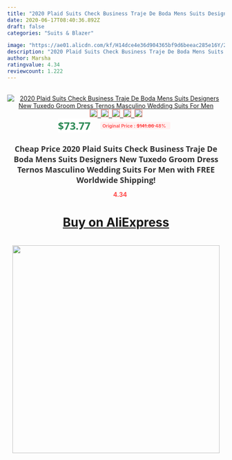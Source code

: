 ```yaml
---
title: "2020 Plaid Suits Check Business Traje De Boda Mens Suits Designers New Tuxedo Groom Dress Ternos Masculino Wedding Suits For Men"
date: 2020-06-17T08:40:36.892Z
draft: false
categories: "Suits & Blazer"

image: "https://ae01.alicdn.com/kf/H14dce4e36d904365bf9d6beeac285e16Y/2020-Plaid-Suits-Check-Business-Traje-De-Boda-Mens-Suits-Designers-New-Tuxedo-Groom-Dress-Ternos.jpg"
description: "2020 Plaid Suits Check Business Traje De Boda Mens Suits Designers New Tuxedo Groom Dress Ternos Masculino Wedding Suits For Men"
author: Marsha
ratingvalue: 4.34
reviewcount: 1.222
---
```

<br>
<div style="text-align: center;">
<a href="https://s.click.aliexpress.com/e/_AqR43b" target="_blank" rel="nofollow noopener noreferrer"><img alt="2020 Plaid Suits Check Business Traje De Boda Mens Suits Designers New Tuxedo Groom Dress Ternos Masculino Wedding Suits For Men" class="magnifier-image" src="https://ae01.alicdn.com/kf/H14dce4e36d904365bf9d6beeac285e16Y/2020-Plaid-Suits-Check-Business-Traje-De-Boda-Mens-Suits-Designers-New-Tuxedo-Groom-Dress-Ternos.jpg_640x640.jpg">
<br>
<img style="border:1px solid salmon" src="https://ae01.alicdn.com/kf/H14dce4e36d904365bf9d6beeac285e16Y/2020-Plaid-Suits-Check-Business-Traje-De-Boda-Mens-Suits-Designers-New-Tuxedo-Groom-Dress-Ternos.jpg_120x120.jpg">&nbsp;&nbsp;<img style="border:1px solid salmon" src="https://ae01.alicdn.com/kf/Hf89f3f828675441da02c42998f90bbb02/2020-Plaid-Suits-Check-Business-Traje-De-Boda-Mens-Suits-Designers-New-Tuxedo-Groom-Dress-Ternos.jpg_120x120.jpg">&nbsp;&nbsp;<img style="border:1px solid salmon" src="https://ae01.alicdn.com/kf/H0f62264f6f1c48cdbb5cbb0e68a13ad1k/2020-Plaid-Suits-Check-Business-Traje-De-Boda-Mens-Suits-Designers-New-Tuxedo-Groom-Dress-Ternos.jpg_120x120.jpg">&nbsp;&nbsp;<img style="border:1px solid salmon" src="https://ae01.alicdn.com/kf/H50844a04865f4feea752f295bb04f0d9z/2020-Plaid-Suits-Check-Business-Traje-De-Boda-Mens-Suits-Designers-New-Tuxedo-Groom-Dress-Ternos.jpg_120x120.jpg">&nbsp;&nbsp;<img style="border:1px solid salmon" src="https://ae01.alicdn.com/kf/Hafd821a453e6423ea07588c32a73627bn/2020-Plaid-Suits-Check-Business-Traje-De-Boda-Mens-Suits-Designers-New-Tuxedo-Groom-Dress-Ternos.jpg_120x120.jpg"></a></div><br0>
<div style="text-align: center;"><span style="background-color: white; border: 0px; box-sizing: border-box; color: seagreen; display: inline-block; font-family: &quot;open sans&quot; , &quot;arial&quot; , &quot;helvetica&quot; , sans-serif , &quot;heiti&quot;; font-size: 24px; font-stretch: inherit; font-weight: 700; line-height: inherit; margin: 0px 10px 0px 0px; padding: 0px; vertical-align: middle;">$73.77 </span>
<span style="background: rgb(255 , 241 , 241); border-radius: 3px; border: 0px; box-sizing: border-box; color: #ff4747; display: inline-block; font-family: inherit; font-size: 12px; font-stretch: inherit; font-style: inherit; font-variant: inherit; font-weight: 600; line-height: inherit; margin: 0px; padding: 2px 5px; transform: scale(0.9); vertical-align: middle;">Original Price : <b style="text-decoration: line-through;">$141.86 </b> 48%&nbsp;&nbsp;</span></div>
<h1 style="color: #333333; display: inline-block; font-family: &quot;open sans&quot; , &quot;arial&quot; , &quot;helvetica&quot; , sans-serif , &quot;heiti&quot;; font-size: 18px; font-stretch: inherit; font-weight: 700; text-align: center;">Cheap Price 2020 Plaid Suits Check Business Traje De Boda Mens Suits Designers New Tuxedo Groom Dress Ternos Masculino Wedding Suits For Men with FREE Worldwide Shipping!</h1>
<div style="color: #ff4747; text-align: center;">
<img src="https://4.bp.blogspot.com/-M0ZcTcb-5uY/XleCXlxnR4I/AAAAAAAAAEc/OrjgMkXV1oMQFaCRZj5HQwOCBcu3w1FegCPcBGAYYCw/s1600/star.png" style="height: 15px;">&nbsp;<b>4.34</b></div>
<div class="button_cont" align="center"><a class="buynow_a" href="https://s.click.aliexpress.com/e/_AqR43b" target="_blank" rel="nofollow noopener noreferrer"><H1>Buy on AliExpress</H1></a></div><br>
<div class="separator" style="clear: both; text-align: center;">
<img src="https://lh3.googleusercontent.com/-pTy5HemUv9M/XlePHvY0dAI/AAAAAAAAAE4/0nX5iRUoIWY8eMW9Dpxeirr157OZliDIgCLcBGAsYHQ/s1600/badge.gif" width="480">
</div>
